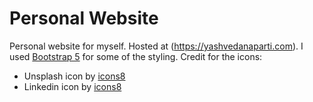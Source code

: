 # Personal Website
Personal website for myself. Hosted at (https://yashvedanaparti.com).
I used [Bootstrap 5](https://getbootstrap.com/) for some of the styling.
Credit for the icons:
- Unsplash icon by [icons8](https://icons8.com)
- Linkedin icon by [icons8](https://icons8.com)

  